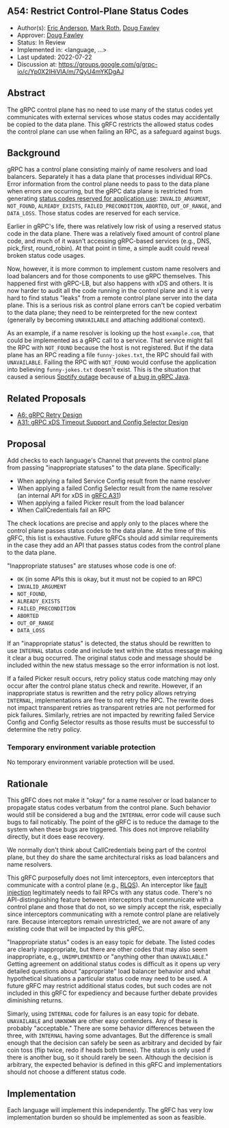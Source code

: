 A54: Restrict Control-Plane Status Codes
----
* Author(s): [Eric Anderson](https://github.com/ejona86), [Mark
  Roth](https://github.com/markdroth), [Doug Fawley](https://github.com/dfawley)
* Approver: [Doug Fawley](https://github.com/dfawley)
* Status: In Review
* Implemented in: <language, ...>
* Last updated: 2022-07-22
* Discussion at: https://groups.google.com/g/grpc-io/c/Yp0X2IHiVlA/m/7QyU4mYKDgAJ

## Abstract

The gRPC control plane has no need to use many of the status codes yet
communicates with external services whose status codes may accidentally be
copied to the data plane. This gRFC restricts the allowed status codes the
control plane can use when failing an RPC, as a safeguard against bugs.

## Background

gRPC has a control plane consisting mainly of name resolvers and load balancers.
Separately it has a data plane that processes individual RPCs. Error information
from the control plane needs to pass to the data plane when errors are
occurring, but the gRPC data plane is restricted from generating [status codes
reserved for application use][statuscodes.md]: `INVALID_ARGUMENT`, `NOT_FOUND`,
`ALREADY_EXISTS`, `FAILED_PRECONDITION`, `ABORTED`, `OUT_OF_RANGE`, and
`DATA_LOSS`. Those status codes are reserved for each service.

Earlier in gRPC's life, there was relatively low risk of using a reserved status
code in the data plane. There was a relatively fixed amount of control plane
code, and much of it wasn't accessing gRPC-based services (e.g., DNS,
pick_first, round_robin). At that point in time, a simple audit could reveal
broken status code usages.

Now, however, it is more common to implement custom name resolvers and load
balancers and for those components to use gRPC themselves. This happened first
with gRPC-LB, but also happens with xDS and others. It is now harder to audit
all the code running in the control plane and it is very hard to find status
"leaks" from a remote control plane server into the data plane. This is a
serious risk as control plane errors can't be copied verbatim to the data plane;
they need to be reinterpreted for the new context (generally by becoming
`UNAVAILABLE` and attaching additional context).

As an example, if a name resolver is looking up the host `example.com`, that
could be implemented as a gRPC call to a service. That service might fail the
RPC with `NOT_FOUND` because the host is not registered. But if the data plane
has an RPC reading a file `funny-jokes.txt`, the RPC should fail with
`UNAVAILABLE`. Failing the RPC with `NOT_FOUND` would confuse the application
into believing `funny-jokes.txt` doesn't exist. This is the situation that
caused a serious [Spotify outage][] because of [a bug in gRPC Java][issue 8950].

[statuscodes.md]: https://github.com/grpc/grpc/blob/master/doc/statuscodes.md
[Spotify outage]: https://engineering.atspotify.com/2022/03/incident-report-spotify-outage-on-march-8/
[issue 8950]: https://github.com/grpc/grpc-java/issues/8950

## Related Proposals

 * [A6: gRPC Retry Design][gRFC A6]
 * [A31: gRPC xDS Timeout Support and Config Selector Design][gRFC A31]

[gRFC A6]: A6-client-retries.md
[gRFC A31]: A31-xds-timeout-support-and-config-selector.md

## Proposal

Add checks to each language's Channel that prevents the control plane from
passing "inappropriate statuses" to the data plane. Specifically:

 * When applying a failed Service Config result from the name resolver
 * When applying a failed Config Selector result from the name resolver (an
   internal API for xDS in [gRFC A31][])
 * When applying a failed Picker result from the load balancer
 * When CallCredentials fail an RPC

The check locations are precise and apply only to the places where the control
plane passes status codes to the data plane. At the time of this gRFC, this list
is exhaustive. Future gRFCs should add similar requirements in the case they add
an API that passes status codes from the control plane to the data plane.

"Inappropriate statuses" are statuses whose code is one of:

 * `OK` (in some APIs this is okay, but it must not be copied to an RPC)
 * `INVALID_ARGUMENT`
 * `NOT_FOUND`,
 * `ALREADY_EXISTS`
 * `FAILED_PRECONDITION`
 * `ABORTED`
 * `OUT_OF_RANGE`
 * `DATA_LOSS`

If an "inappropriate status" is detected, the status should be rewritten to use
`INTERNAL` status code and include text within the status message making it
clear a bug occurred. The original status code and message should be included
within the new status message so the error information is not lost.

If a failed Picker result occurs, retry policy status code matching may only
occur after the control plane status check and rewrite. However, if an
inappropriate status is rewritten and the retry policy allows retrying
`INTERNAL`, implementations are free to not retry the RPC. The rewrite does not
impact transparent retries as transparent retries are not performed for pick
failures. Similarly, retries are not impacted by rewriting failed Service Config
and Config Selector results as those results must be successful to determine the
retry policy.

### Temporary environment variable protection

No temporary environment variable protection will be used.

## Rationale

This gRFC does not make it "okay" for a name resolver or load balancer to
propagate status codes verbatum from the control plane. Such behavior would
still be considered a bug and the `INTERNAL` error code will cause such bugs to
fail noticably. The point of the gRFC is to reduce the damage to the system when
these bugs are triggered. This does not improve reliability directly, but it
does ease recovery.

We normally don't think about CallCredentials being part of the control plane,
but they do share the same architectural risks as load balancers and name
resolvers.

This gRFC purposefully does not limit interceptors, even interceptors that
communicate with a control plane (e.g., [RLQS][rlqs.proto]). An interceptor like
[fault injection][gRFC A33] legitimately needs to fail RPCs with any status
code. There's no API-distinguishing feature between interceptors that
communicate with a control plane and those that do not, so we simply accept the
risk, especially since interceptors communicating with a remote control plane
are relatively rare. Because interceptors remain unrestricted, we are not aware
of any existing code that will be impacted by this gRFC.

"Inappropriate status" codes is an easy topic for debate. The listed codes are
clearly inappropriate, but there are other codes that may also seem
inappropriate, e.g., `UNIMPLEMENTED` or "anything other than `UNAVAILABLE`."
Getting agreement on additional status codes is difficult as it opens up very
detailed questions about "appropriate" load balancer behavior and what
hypothetical situations a particular status code may need to be used. A future
gRFC may restrict additional status codes, but such codes are not included in
this gRFC for expediency and because further debate provides diminishing
returns.

Simarly, using `INTERNAL` code for failures is an easy topic for debate.
`UNAVAILABLE` and `UNKNOWN` are other easy contenders. Any of these is probably
"acceptable." There are some behavior differences between the three, with
`INTERNAL` having some advantages. But the difference is small enough that the
decision can safely be seen as arbitrary and decided by fair coin toss (flip
twice, redo if heads both times). The status is only used if there is another
bug, so it should rarely be seen. Although the decision is arbitrary, the
expected behavior is defined in this gRFC and implementatiors should not choose
a different status code.

[rlqs.proto]: https://github.com/envoyproxy/envoy/blob/2222039d775c45c583f5eef833a482e2be150d21/api/envoy/service/rate_limit_quota/v3/rlqs.proto
[gRFC A33]: A33-Fault-Injection.md

## Implementation

Each language will implement this independently. The gRFC has very low
implementation burden so should be implemented as soon as feasible.
